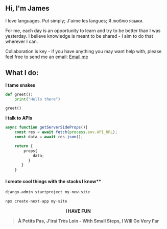 ## Hi, I'm James

I love languages. Put simply; J'aime les langues; Я люблю языки.

For me, each day is an opportunity to learn and try to be better than I was yesterday.
I believe knowledge is meant to be shared - I aim to do that wherever I can.

Collaboration is key - if you have anything you may want help with, please feel free to send me an email: [Email me](jamesmidzi@gmail.com)

## What I do:

**I tame snakes**

```py
def greet():
    print("Hello there")

greet()
```

**I talk to APIs**

```js
async function getServerSideProps(){
    const res = await fetch(process.env.API_URL);
    const data = await res.json();

    return {
        props{
            data;
          }
       }
    }
```

#### I create cool things with the stacks I know\*\*

```py
django-admin startproject my-new-site
```

```js
npx create-next-app my-site
```

&nbsp;&nbsp;&nbsp;&nbsp;&nbsp;&nbsp;&nbsp;&nbsp;&nbsp;&nbsp;&nbsp;&nbsp;&nbsp;&nbsp;&nbsp;&nbsp;&nbsp;&nbsp;&nbsp;&nbsp;&nbsp;&nbsp;&nbsp;&nbsp;&nbsp;&nbsp;&nbsp;&nbsp;&nbsp;&nbsp;&nbsp;&nbsp;&nbsp;&nbsp;&nbsp;&nbsp;&nbsp;&nbsp;&nbsp;&nbsp;&nbsp;&nbsp;&nbsp;&nbsp;&nbsp;&nbsp;&nbsp;&nbsp;**I HAVE FUN**

> **À Petits Pas, J'irai Très Loin - With Small Steps, I Will Go Very Far**

<!--
**Psypher1/Psypher1** is a ✨ _special_ ✨ repository because its `README.md` (this file) appears on your GitHub profile.

Here are some ideas to get you started:

- 🔭 I’m currently working on ...
- 🌱 I’m currently learning ...
- 👯 I’m looking to collaborate on ...
- 🤔 I’m looking for help with ...
- 💬 Ask me about ...
- 📫 How to reach me: ...
- 😄 Pronouns: ...
- ⚡ Fun fact: ...
-->
